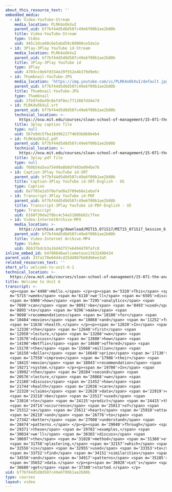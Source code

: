```yaml
---
about_this_resource_text: ''
embedded_media:
  - id: Video-YouTube-Stream
    media_location: PLRK4oOkXuI
    parent_uid: bf7bf44d5d8d507c49e6f09b1ae2b80b
    title: Video-YouTube-Stream
    type: Video
    uid: 445c2dce60c6e5abd59c89090ce5da1e
  - id: 3Play-3Play YouTube id-Stream
    media_location: PLRK4oOkXuI
    parent_uid: bf7bf44d5d8d507c49e6f09b1ae2b80b
    title: 3Play-3Play YouTube id
    type: 3Play
    uid: 4703cc0e6fd334e29f552e4b379d9e6c
  - id: Thumbnail-YouTube-JPG
    media_location: 'https://img.youtube.com/vi/PLRK4oOkXuI/default.jpg'
    parent_uid: bf7bf44d5d8d507c49e6f09b1ae2b80b
    title: Thumbnail-YouTube-JPG
    type: Thumbnail
    uid: 2fb97e8ed9c8efdf8ec7713887dd4e7d
  - id: PLRK4oOkXuI.srt
    parent_uid: bf7bf44d5d8d507c49e6f09b1ae2b80b
    technical_location: >-
      https://ocw.mit.edu/courses/sloan-school-of-management/15-071-the-analytics-edge-spring-2017/clustering/welcome-to-unit-6/welcome-to-unit-6-1/PLRK4oOkXuI.srt
    title: 3play caption file
    type: null
    uid: 567e9dc5fba18d9621774b93b8b0b4b4
  - id: PLRK4oOkXuI.pdf
    parent_uid: bf7bf44d5d8d507c49e6f09b1ae2b80b
    technical_location: >-
      https://ocw.mit.edu/courses/sloan-school-of-management/15-071-the-analytics-edge-spring-2017/clustering/welcome-to-unit-6/welcome-to-unit-6-1/PLRK4oOkXuI.pdf
    title: 3play pdf file
    type: null
    uid: f60b54a5ea75499a0b0df493e094be76
  - id: Caption-3Play YouTube id-SRT
    parent_uid: bf7bf44d5d8d507c49e6f09b1ae2b80b
    title: Caption-3Play YouTube id-SRT-English - US
    type: Caption
    uid: 0a7785e2a5f0efad0a3709eb6e1abaf4
  - id: Transcript-3Play YouTube id-PDF
    parent_uid: bf7bf44d5d8d507c49e6f09b1ae2b80b
    title: Transcript-3Play YouTube id-PDF-English - US
    type: Transcript
    uid: 6168f39da2f8bc4c54a5180bb62c7fee
  - id: Video-InternetArchive-MP4
    media_location: >-
      https://archive.org/download/MIT15.071S17/MIT15_071S17_Session_6.1.01_300k.mp4
    parent_uid: bf7bf44d5d8d507c49e6f09b1ae2b80b
    title: Video-Internet Archive-MP4
    type: Video
    uid: 8bb37bdcb3a16d4d757e6494d70fafc8
inline_embed_id: 64708846welcometounit632490434
parent_uid: 33fa178e64d4cd25dd867bb0db6ee3a5
related_resources_text: ''
short_url: welcome-to-unit-6-1
technical_location: >-
  https://ocw.mit.edu/courses/sloan-school-of-management/15-071-the-analytics-edge-spring-2017/clustering/welcome-to-unit-6/welcome-to-unit-6-1
title: Welcome to Unit 6
transcript: >-
  <p><span m='4490'>Hello.</span> </p><p><span m='5320'>This</span> <span
  m='5715'>week</span> <span m='6110'>we'll</span> <span m='6505'>discuss</span>
  <span m='6900'>how</span> <span m='7295'>analytics</span> <span
  m='7690'>can</span> <span m='8091'>be</span> <span m='8493'>used</span> <span
  m='8895'>to</span> <span m='9296'>make</span> <span
  m='9698'>recommendations</span> <span m='10100'>for</span> <span
  m='10484'>movies</span> <span m='10868'>and</span> <span m='11252'>for</span>
  <span m='11636'>health.</span> </p><p><span m='12020'>In</span> <span
  m='12330'>the</span> <span m='12640'>first</span> <span
  m='12950'>lecture,</span> <span m='13260'>we</span> <span
  m='13570'>discuss</span> <span m='13880'>how</span> <span
  m='14190'>Netflix</span> <span m='14680'>offered</span> <span
  m='15170'>the</span> <span m='15660'>million</span> <span
  m='16150'>dollar</span> <span m='16640'>prize</span> <span m='17130'>to</span>
  <span m='17558'>improve</span> <span m='17986'>their</span> <span
  m='18415'>movie</span> <span m='18843'>recommendation</span> <span
  m='19271'>system.</span> </p><p><span m='19700'>In</span> <span
  m='19992'>the</span> <span m='20284'>second</span> <span
  m='20576'>lecture,</span> <span m='20868'>we</span> <span
  m='21160'>discuss</span> <span m='21452'>how</span> <span
  m='21744'>health</span> <span m='22036'>care</span> <span
  m='22328'>claims</span> <span m='22620'>data</span> <span m='22919'>can</span>
  <span m='23218'>be</span> <span m='23517'>used</span> <span
  m='23816'>to</span> <span m='24115'>predict</span> <span m='24415'>the</span>
  <span m='24714'>occurrence</span> <span m='25013'>of</span> <span
  m='25312'>a</span> <span m='25611'>heart</span> <span m='25910'>attack</span>
  <span m='26210'>and</span> <span m='26776'>to</span> <span
  m='27342'>better</span> <span m='27908'>understand</span> <span
  m='28474'>patterns.</span> </p><p><span m='29040'>Through</span> <span
  m='29371'>these</span> <span m='29702'>examples,</span> <span
  m='30034'>we'll</span> <span m='30365'>discuss</span> <span
  m='30697'>the</span> <span m='31028'>method</span> <span m='31360'>of</span>
  <span m='31758'>plastering,</span> <span m='32157'>which</span> <span
  m='32556'>is</span> <span m='32955'>used</span> <span m='33353'>to</span>
  <span m='33752'>find</span> <span m='34151'>similarities</span> <span
  m='34550'>and</span> <span m='34917'>patterns</span> <span m='35285'>in</span>
  <span m='35652'>data.</span> </p><p><span m='36020'>Let's</span> <span
  m='36680'>get</span> <span m='37340'>started.</span> </p>
uid: bf7bf44d5d8d507c49e6f09b1ae2b80b
type: courses
layout: video
---
```

